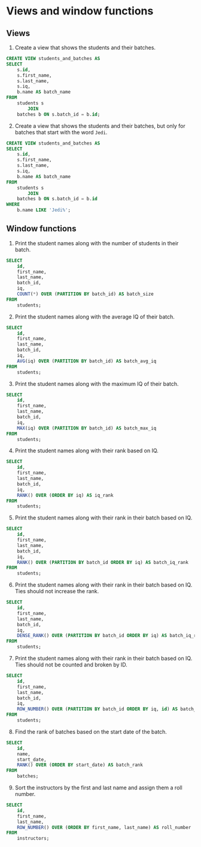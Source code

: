 # Views and window functions

## Views

1. Create a view that shows the students and their batches.

```sql
CREATE VIEW students_and_batches AS
SELECT 
    s.id,
    s.first_name,
    s.last_name,
    s.iq,
    b.name AS batch_name
FROM
    students s
        JOIN
    batches b ON s.batch_id = b.id;
```

2. Create a view that shows the students and their batches, but only for batches that start with the word `Jedi`.

```sql
CREATE VIEW students_and_batches AS
SELECT 
    s.id,
    s.first_name,
    s.last_name,
    s.iq,
    b.name AS batch_name
FROM
    students s
        JOIN
    batches b ON s.batch_id = b.id
WHERE
    b.name LIKE 'Jedi%';
```

## Window functions

1. Print the student names along with the number of students in their batch.

```sql
SELECT 
    id, 
    first_name,
    last_name,
    batch_id,
    iq,
    COUNT(*) OVER (PARTITION BY batch_id) AS batch_size
FROM
    students;
```

2. Print the student names along with the average IQ of their batch.

```sql
SELECT 
    id, 
    first_name,
    last_name,
    batch_id,
    iq,
    AVG(iq) OVER (PARTITION BY batch_id) AS batch_avg_iq
FROM
    students;
```

3. Print the student names along with the maximum IQ of their batch.

```sql
SELECT 
    id, 
    first_name,
    last_name,
    batch_id,
    iq,
    MAX(iq) OVER (PARTITION BY batch_id) AS batch_max_iq
FROM
    students;
```

4. Print the student names along with their rank based on IQ.

```sql
SELECT 
    id, 
    first_name,
    last_name,
    batch_id,
    iq,
    RANK() OVER (ORDER BY iq) AS iq_rank
FROM
    students;
```

5. Print the student names along with their rank in their batch based on IQ.

```sql
SELECT 
    id, 
    first_name,
    last_name,
    batch_id,
    iq,
    RANK() OVER (PARTITION BY batch_id ORDER BY iq) AS batch_iq_rank
FROM
    students;
```

6. Print the student names along with their rank in their batch based on IQ. Ties should not increase the rank.

```sql
SELECT 
    id, 
    first_name,
    last_name,
    batch_id,
    iq,
    DENSE_RANK() OVER (PARTITION BY batch_id ORDER BY iq) AS batch_iq_rank
FROM
    students;
```

7. Print the student names along with their rank in their batch based on IQ. Ties should not be counted and broken by ID.

```sql
SELECT 
    id, 
    first_name,
    last_name,
    batch_id,
    iq,
    ROW_NUMBER() OVER (PARTITION BY batch_id ORDER BY iq, id) AS batch_iq_rank
FROM 
    students;
```

8. Find the rank of batches based on the start date of the batch.

```sql
SELECT 
    id, 
    name,
    start_date,
    RANK() OVER (ORDER BY start_date) AS batch_rank
FROM
    batches;
```

9. Sort the instructors by the first and last name and assign them a roll number.

```sql
SELECT 
    id, 
    first_name,
    last_name,
    ROW_NUMBER() OVER (ORDER BY first_name, last_name) AS roll_number
FROM
    instructors;
```